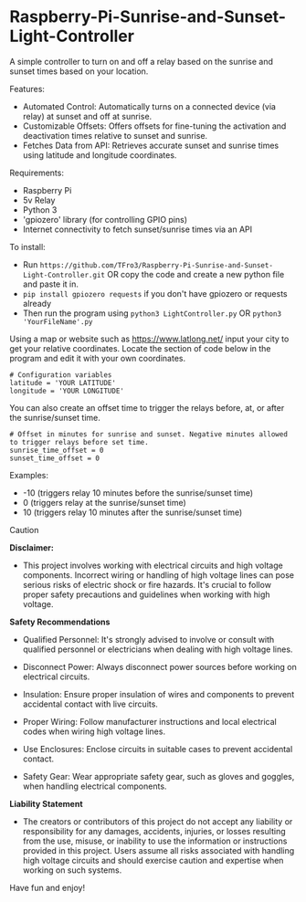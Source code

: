 # Raspberry-Pi-Sunrise-and-Sunset-Light-Controller
A simple controller to turn on and off a relay based on the sunrise and sunset times based on your location.

Features: 
- Automated Control: Automatically turns on a connected device (via relay) at sunset and off at sunrise.
- Customizable Offsets: Offers offsets for fine-tuning the activation and deactivation times relative to sunset and sunrise.
- Fetches Data from API: Retrieves accurate sunset and sunrise times using latitude and longitude coordinates.

Requirements: 
- Raspberry Pi
- 5v Relay
- Python 3
- 'gpiozero' library (for controlling GPIO pins)
- Internet connectivity to fetch sunset/sunrise times via an API

To install:
- Run ```https://github.com/TFro3/Raspberry-Pi-Sunrise-and-Sunset-Light-Controller.git``` OR copy the code and create a new python file and paste it in.
- ```pip install gpiozero requests``` if you don't have gpiozero or requests already
- Then run the program using ```python3 LightController.py``` OR ```python3 'YourFileName'.py```

Using a map or website such as https://www.latlong.net/ input your city to get your relative coordinates. Locate the section of code below in the program and edit it with your own coordinates.
```python3
# Configuration variables
latitude = 'YOUR LATITUDE'
longitude = 'YOUR LONGITUDE'
```
You can also create an offset time to trigger the relays before, at, or after the sunrise/sunset time. 

```python3
# Offset in minutes for sunrise and sunset. Negative minutes allowed to trigger relays before set time.
sunrise_time_offset = 0
sunset_time_offset = 0
```
Examples:
- -10 (triggers relay 10 minutes before the sunrise/sunset time)
- 0 (triggers relay at the sunrise/sunset time)
- 10 (triggers relay 10 minutes after the sunrise/sunset time)



> [!CAUTION]
> **Disclaimer:**
> 
> -  This project involves working with electrical circuits and high voltage components. Incorrect wiring or handling of high voltage lines can pose serious risks of electric shock or fire hazards. It's crucial to follow proper safety precautions and guidelines when working with high voltage.
> 
> **Safety Recommendations**
>
> - Qualified Personnel: It's strongly advised to involve or consult with qualified personnel or electricians when dealing with high voltage lines.
> 
> - Disconnect Power: Always disconnect power sources before working on electrical circuits.
> 
> - Insulation: Ensure proper insulation of wires and components to prevent accidental contact with live circuits.
> 
> - Proper Wiring: Follow manufacturer instructions and local electrical codes when wiring high voltage lines.
> 
> - Use Enclosures: Enclose circuits in suitable cases to prevent accidental contact.
> 
> - Safety Gear: Wear appropriate safety gear, such as gloves and goggles, when handling electrical components.
> 
>
> **Liability Statement**
>
> - The creators or contributors of this project do not accept any liability or responsibility for any damages, accidents, injuries, or losses resulting from the use, misuse, or inability to use the information or instructions provided in this project. Users assume all risks associated with handling high voltage circuits and should exercise caution and expertise when working on such systems.


Have fun and enjoy!
